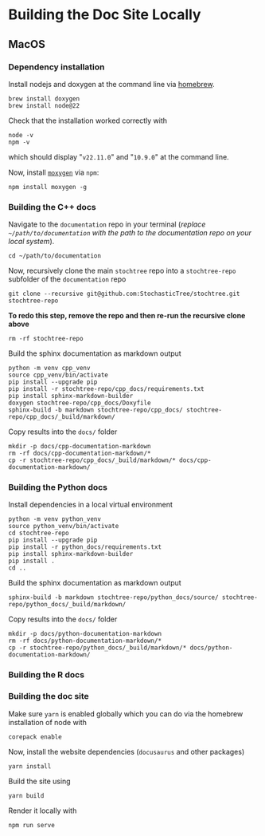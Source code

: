 # Building the Doc Site Locally

## MacOS

### Dependency installation

Install nodejs and doxygen at the command line via [homebrew](https://brew.sh).

```{bash}
brew install doxygen
brew install node@22
```

Check that the installation worked correctly with

```{bash}
node -v
npm -v
```

which should display "`v22.11.0`" and "`10.9.0`" at the command line.

Now, install [`moxygen`](https://github.com/sourcey/moxygen) via `npm`:

```{bash}
npm install moxygen -g
```

### Building the C++ docs

Navigate to the `documentation` repo in your terminal (*replace `~/path/to/documentation` with the path to the documentation repo on your local system*).

```{bash}
cd ~/path/to/documentation
```

Now, recursively clone the main `stochtree` repo into a `stochtree-repo` subfolder of the `documentation` repo

```{bash}
git clone --recursive git@github.com:StochasticTree/stochtree.git stochtree-repo
```

**To redo this step, remove the repo and then re-run the recursive clone above**

```{bash}
rm -rf stochtree-repo
```

Build the sphinx documentation as markdown output

```{bash}
python -m venv cpp_venv
source cpp_venv/bin/activate
pip install --upgrade pip
pip install -r stochtree-repo/cpp_docs/requirements.txt
pip install sphinx-markdown-builder
doxygen stochtree-repo/cpp_docs/Doxyfile
sphinx-build -b markdown stochtree-repo/cpp_docs/ stochtree-repo/cpp_docs/_build/markdown/
```

Copy results into the `docs/` folder

```{bash}
mkdir -p docs/cpp-documentation-markdown
rm -rf docs/cpp-documentation-markdown/*
cp -r stochtree-repo/cpp_docs/_build/markdown/* docs/cpp-documentation-markdown/
```

### Building the Python docs

Install dependencies in a local virtual environment

```{bash}
python -m venv python_venv
source python_venv/bin/activate
cd stochtree-repo
pip install --upgrade pip
pip install -r python_docs/requirements.txt
pip install sphinx-markdown-builder
pip install .
cd ..
```

Build the sphinx documentation as markdown output

```{bash}
sphinx-build -b markdown stochtree-repo/python_docs/source/ stochtree-repo/python_docs/_build/markdown/
```

Copy results into the `docs/` folder

```{bash}
mkdir -p docs/python-documentation-markdown
rm -rf docs/python-documentation-markdown/*
cp -r stochtree-repo/python_docs/_build/markdown/* docs/python-documentation-markdown/
```

### Building the R docs



### Building the doc site

Make sure `yarn` is enabled globally which you can do via the homebrew installation of node with

```{bash}
corepack enable
```

Now, install the website dependencies (`docusaurus` and other packages)

```{bash}
yarn install
```

Build the site using

```{bash}
yarn build
```

Render it locally with 

```{bash}
npm run serve
```
